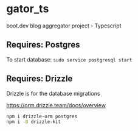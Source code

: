 # gator_ts
boot.dev blog aggregator project - Typescript


## Requires: Postgres

To start database: `sudo service postgresql start`

## Requires: Drizzle

Drizzle is for the database migrations

https://orm.drizzle.team/docs/overview

```bash
npm i drizzle-orm postgres
npm i -D drizzle-kit
```
